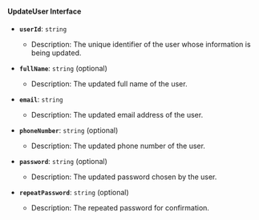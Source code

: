 #### UpdateUser Interface

- **`userId`**: `string`
  - Description: The unique identifier of the user whose information is being updated.
  
- **`fullName`**: `string` (optional)
  - Description: The updated full name of the user.
  
- **`email`**: `string`
  - Description: The updated email address of the user.
  
- **`phoneNumber`**: `string` (optional)
  - Description: The updated phone number of the user.
  
- **`password`**: `string` (optional)
  - Description: The updated password chosen by the user.
  
- **`repeatPassword`**: `string` (optional)
  - Description: The repeated password for confirmation.
